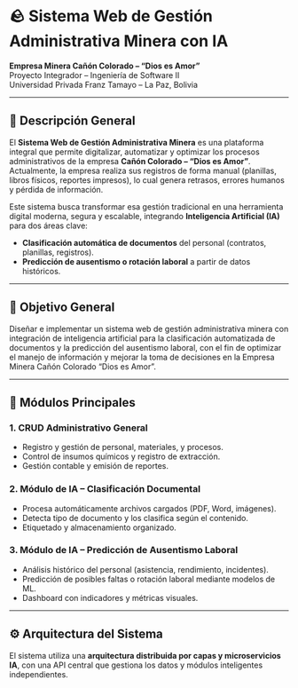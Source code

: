 # 🪨 Sistema Web de Gestión Administrativa Minera con IA

**Empresa Minera Cañón Colorado – “Dios es Amor”**  
Proyecto Integrador – Ingeniería de Software II  
Universidad Privada Franz Tamayo – La Paz, Bolivia

---

## 📘 Descripción General

El **Sistema Web de Gestión Administrativa Minera** es una plataforma integral que permite digitalizar, automatizar y optimizar los procesos administrativos de la empresa **Cañón Colorado – “Dios es Amor”**.  
Actualmente, la empresa realiza sus registros de forma manual (planillas, libros físicos, reportes impresos), lo cual genera retrasos, errores humanos y pérdida de información.

Este sistema busca transformar esa gestión tradicional en una herramienta digital moderna, segura y escalable, integrando **Inteligencia Artificial (IA)** para dos áreas clave:

- **Clasificación automática de documentos** del personal (contratos, planillas, registros).
- **Predicción de ausentismo o rotación laboral** a partir de datos históricos.

---

## 🚀 Objetivo General

Diseñar e implementar un sistema web de gestión administrativa minera con integración de inteligencia artificial para la clasificación automatizada de documentos y la predicción del ausentismo laboral, con el fin de optimizar el manejo de información y mejorar la toma de decisiones en la Empresa Minera Cañón Colorado “Dios es Amor”.

---

## 🧩 Módulos Principales

### 1. CRUD Administrativo General

- Registro y gestión de personal, materiales, y procesos.
- Control de insumos químicos y registro de extracción.
- Gestión contable y emisión de reportes.

### 2. Módulo de IA – Clasificación Documental

- Procesa automáticamente archivos cargados (PDF, Word, imágenes).
- Detecta tipo de documento y los clasifica según el contenido.
- Etiquetado y almacenamiento organizado.

### 3. Módulo de IA – Predicción de Ausentismo Laboral

- Análisis histórico del personal (asistencia, rendimiento, incidentes).
- Predicción de posibles faltas o rotación laboral mediante modelos de ML.
- Dashboard con indicadores y métricas visuales.

---

## ⚙️ Arquitectura del Sistema

El sistema utiliza una **arquitectura distribuida por capas y microservicios IA**, con una API central que gestiona los datos y módulos inteligentes independientes.
